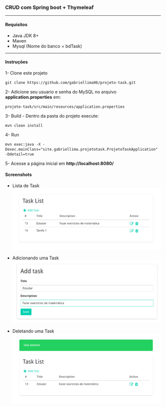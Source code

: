 ### CRUD com Spring boot + Thymeleaf

---

#### Requisitos

- Java JDK 8+
- Maven
- Mysql (Nome do banco = bdTask)

---

#### Instruções 

1- Clone este projeto
```Shell
git clone https://github.com/gabriellima96/projeto-task.git
```

2- Adicione seu usuario e senha do MySQL no arquivo **application.properties** em:
```
projeto-task/src/main/resources/application.properties
```

3- Build - Dentro da pasta do projeto execute:
```Shell
mvn clean install
```

4- Run
```Shell
mvn exec:java -X -Dexec.mainClass="site.gabriellima.projetotask.ProjetoTaskApplication" -Ddetail=true
```

5- Acesse a página inicial em **http://localhost:8080/**

#### Screenshots

- Lista de Task
![Lista de Task](https://raw.githubusercontent.com/gabriellima96/projeto-task/master/Screenshots/Demonstracao3.png)

- Adicionando uma Task
![Adicionando uma Task](https://raw.githubusercontent.com/gabriellima96/projeto-task/master/Screenshots/Demonstracao2.png)

- Deletando uma Task
![Deletando uma Task](https://raw.githubusercontent.com/gabriellima96/projeto-task/master/Screenshots/Demonstracao1.png)

